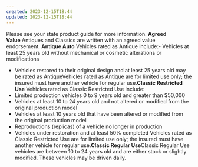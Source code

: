 ```yaml
---
created: 2023-12-15T18:44
updated: 2023-12-15T18:44
---
```

Please see your state product guide for more information. **Agreed Value** Antiques and Classics are written with an agreed value endorsement. **Antique Auto** Vehicles rated as Antique include:- Vehicles at least 25 years old without mechanical or cosmetic alterations or modifications
- Vehicles restored to their original design and at least 25 years old may be rated as AntiqueVehicles rated as Antique are for limited use only; the insured must have another vehicle for regular use.**Classic Restricted Use** Vehicles rated as Classic Restricted Use include:
- Limited production vehicles 0 to 9 years old and greater than $50,000
- Vehicles at least 10 to 24 years old and not altered or modified from the original production model
- Vehicles at least 10 years old that have been altered or modified from the original production model
- Reproductions (replicas) of a vehicle no longer in production
- Vehicles under restoration and at least 50% completed Vehicles rated as Classic Restricted Use are for limited use only; the insured must have another vehicle for regular use.**Classic Regular Use**Classic Regular Use vehicles are between 10 to 24 years old and are either stock or slightly modified. These vehicles may be driven daily.